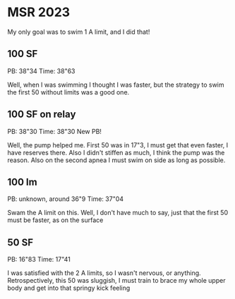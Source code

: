 # MSR 2023

My only goal was to swim 1 A limit, and I did that!

## 100 SF

PB: 38"34
Time: 38"63

Well, when I was swimming I thought I was faster, but the strategy to swim the
first 50 without limits was a good one.

## 100 SF on relay

PB: 38"30
Time: 38"30 New PB!

Well, the pump helped me. First 50 was in 17"3, I must get that even faster,
I have reserves there. Also I didn't stiffen as much, I think the pump was
the reason. Also on the second apnea I must swim on side as long as possible.

## 100 Im

PB: unknown, around 36"9
Time: 37"04

Swam the A limit on this. Well, I don't have much to say, just that the first
50 must be faster, as on the surface

## 50 SF

PB: 16"83
Time: 17"41

I was satisfied with the 2 A limits, so I wasn't nervous, or anything.
Retrospectively, this 50 was sluggish, I must train to brace my whole upper
body and get into that springy kick feeling
